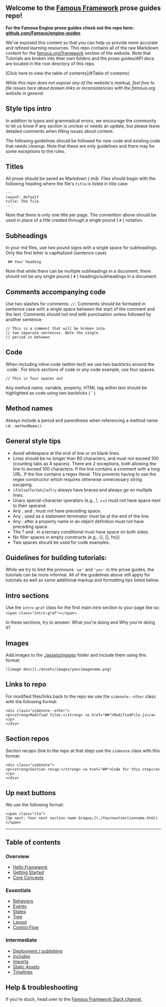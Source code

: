 ## Welcome to the [Famous Framework](Famous.org/framework) prose guides repo! 

**For the Famous Engine prose guides check out the repo here: [github.com/Famous/engine-guides](https://github.com/Famous/engine-guides)**

We've exposed this content so that you can help us provide more accurate and refined learning resources. This repo contains all of the raw Markdown content for the [famous.org/framework](https://famous.org/framework) section of the website. Note that Tutorials are broken into thier own folders and the prose guides/API docs are located in the root directory of this repo. 

[Click here to view the table of contents](#Table of contents) 

_While this repo does not expose any of the website's markup, feel free to file issues here about broken links or inconsistencies with the famous.org website in general._ 

## Style tips intro

In addition to typos and grammatical errors, we encourage the community to let us know if any section is unclear or needs an update, but please leave detailed comments when filling issues about content. 

The following guidelines should be followed for new code and existing code that needs cleanup. Note that these are only guidelines and there may be some exceptions to the rules.

## Titles

All prose should be saved as Markdown (.md). Files should begin with the following heading where the file's `title` is listed in title case. 

    ---
    layout: default
    title: The Tile
    ---

Note that there is only one title per page. The convention above should be used in place of a title created through a single pound ( `#` ) notation.

## Subheadings

In your md files, use two pound signs with a single space for subheadings. Only the first letter is caplitalized (sentence case).

     ## Your heading

Note that while there can be multiple subheadings in a document, there should not be any single pound ( `#` ) headings/subheadings in a document.

## Comments accompanying code

Use two slashes for comments: `//`. Comments should be formated in sentence case with a single space between the start of the comment and the text. Comments should not end with punctuation unless followed by another sentence:
    
    // This is a comment that will be broken into
    // two separate sentences. Note the single  
    // period in between

## Code 

When including inline code (within text) we use  two backticks around the &#96;code&#96;. For block sections of code or any code example, use four spaces.
    
    // This is four spaces out
    
Any method name, variable, property, HTML tag within text should be highlighted as code using two backticks ( ` ).


## Method names

Always include a period and parenthesis when referencing a method name i.e. `.methodName()`. 


## General style tips

 - Avoid whitespace at the end of line or on blank lines.
 - Lines should be no longer than 80 characters, and must not exceed 100 (counting tabs as 4 spaces). There are 2 exceptions, both allowing the line to exceed 100 characters: If the line contains a comment with a long URL. If the line contains a regex literal. This prevents having to use the regex constructor which requires otherwise unnecessary string escaping.
 - `if`/`else`/`for`/`while`/`try` always have braces and always go on multiple lines.
 - Unary special-character operators (e.g., !, ++) must not have space next to their operand.
 - Any , and ; must not have preceding space.
 - Any ; used as a statement terminator must be at the end of the line.
 - Any : after a property name in an object definition must not have preceding space.
 - The ? and : in a ternary conditional must have space on both sides.
 - No filler spaces in empty constructs (e.g., {}, [], fn())
 - Two spaces should be used for code examples. 

## Guidelines for building tutorials:

While we try to limit the pronouns `'we'` and `'you'` in the prose guides, the tutorials can be more informal. All of the guidelines above still apply for tutorials as well as some additional markup and formatting tips listed below.

## Intro sections  

Use the `intro-graf` class for the first main _intro_ section to your page like so: `<span class="intro-graf"></span>`. 

In these sections, try to answer: What you're doing and Why you're doing it?

## Images

Add images to the [./assets/images](#) folder and include them using this format: 

`![image desc](./assets/images/yourimagename.png)`

## Links to repo 

For modified files/links back to the repo we use the `sidenote--other` class with the following format:
    
    <div class="sidenote--other">
    <p><strong>Modified files:</strong> <a href="##">ModifiedFile.js</a></p>
    </div>

## Section repos

Section recaps (link to the repo at that step) use the `sidenote` class with this format:

    <div class="sidenote">
    <p><strong>Section recap:</strong> <a href="##">Code for this step</a></p>
    </div>


## Up next buttons

We use the following format:

    <span class="cta">
    [Up next: Your next section name &raquo;](./Yournextsectionname.html) 
    </span>

---------------------------------

## Table of contents

### Overview

- [Hello Framework](hello-framework.md)
- [Getting Started](getting-started.md)
- [Core Concepts](core-concepts.md)

### Essentials

- [Behaviors](behaviors.md)
- [Events](events.md)
- [States](states.md)
- [Tree](tree.md)
- [Layout](layout.md)
- [Control Flow](control-flow.md)

### Intermediate

- [Deployment / publishing](deployment.md)
- [Includes](includes.md)
- [Imports](imports.md)
- [Static Assets](static-assets.md)
- [Timelines](timelines.md)

## Help &amp; troubleshooting

If you're stuck, head over to the [Famous Framework Slack channel](https://famous-community.slack.com/messages/framework/).
